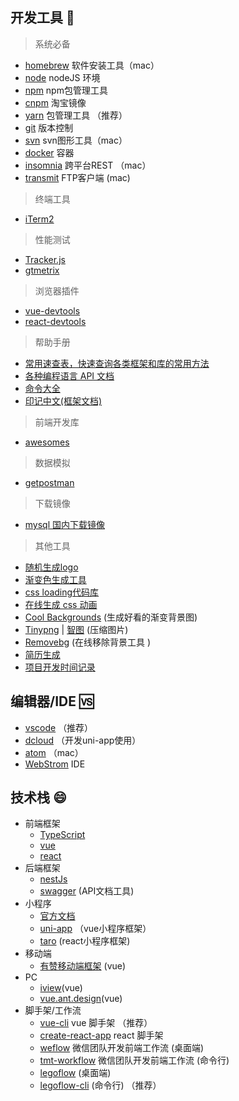 
## 开发工具 🔧

> 系统必备
- [homebrew](https://brew.sh/)  软件安装工具（mac）
- [node](https://nodejs.org/zh-cn/) nodeJS 环境
- [npm](https://nodejs.org/zh-cn/)  npm包管理工具
- [cnpm](https://npm.taobao.org/) 淘宝镜像
- [yarn](https://yarn.bootcss.com/) 包管理工具 （推荐）
- [git](https://git-scm.com/) 版本控制
- [svn](https://www.smartsvn.com/)  svn图形工具（mac）
- [docker](https://www.docker.com/) 容器
- [insomnia](https://insomnia.rest/download/#mac)  跨平台REST （mac）
- [transmit](https://transmit.en.softonic.com/mac?ex=CAT-801.2)  FTP客户端 (mac)
> 终端工具
- [iTerm2](https://www.iterm2.com/) 
> 性能测试
- [Tracker.js](https://ucren.com/tracker/docs/#quickstart)
- [gtmetrix](https://gtmetrix.com/ )
> 浏览器插件
- [vue-devtools](https://github.com/vuejs/vue-devtools)  
- [react-devtools](https://github.com/facebook/react-devtools/)
> 帮助手册
- [常用速查表，快速查询各类框架和库的常用方法](https://devhints.io/)
- [各种编程语言 API 文档](https://devdocs.io/)
- [命令大全](https://www.rdtoc.com/)
- [印记中文(框架文档)](https://docschina.org/)
> 前端开发库
- [awesomes](https://www.awesomes.cn/)  
> 数据模拟
- [getpostman](https://www.getpostman.com/)  
> 下载镜像
- [mysql 国内下载镜像](http://mirrors.sohu.com/mysql/) 
> 其他工具
- [随机生成logo](http://emblemmatic.org/markmaker/#/) 
- [渐变色生成工具](https://www.grabient.com/)
- [css loading代码库](https://epic-spinners.epicmax.co/#/)
- [在线生成 css 动画](http://animista.net) 
- [Cool Backgrounds](https://coolbackgrounds.io/) (生成好看的渐变背景图)
- [Tinypng](https://tinypng.com/) | [智图](http://zhitu.isux.us/) (压缩图片)
- [Removebg](https://www.remove.bg/) (在线移除背景工具 )
- [简历生成](https://enhancv.com/) 
- [项目开发时间记录](https://wakatime.com/)

## 编辑器/IDE 🆚

- [vscode](https://code.visualstudio.com/) （推荐）  
- [dcloud](https://www.dcloud.io/)  （开发uni-app使用）
- [atom](https://atom.io/) （mac）
- [WebStrom](https://www.jetbrains.com/webstorm/)  IDE

## 技术栈 😄

- 前端框架
  - [TypeScript](https://www.tslang.cn/)
  - [vue](https://vuefe.cn/) 
  - [react](https://react.docschina.org/)
- 后端框架
  - [nestJs](https://exlley.gitbooks.io/nest-js/content/)
  - [swagger](https://swagger.io/) (API文档工具)
- 小程序
  - [官方文档](https://developers.weixin.qq.com/miniprogram/dev/framework/) 
  - [uni-app](https://uniapp.dcloud.io/) （vue小程序框架）
  - [taro](https://taro.aotu.io/) (react小程序框架)
- 移动端
  - [有赞移动端框架](https://youzan.github.io/vant/#/zh-CN/style)  (vue)
- PC
  - [iview](https://www.iviewui.com/)(vue) 
  - [vue.ant.design](https://vue.ant.design/docs/vue/introduce-cn/)(vue) 
- 脚手架/工作流 
  - [vue-cli](https://cli.vuejs.org/) vue 脚手架 （推荐）
  - [create-react-app](https://github.com/facebook/create-react-app) react 脚手架
  - [weflow](https://weflow.io/) 微信团队开发前端工作流 (桌面端)
  - [tmt-workflow](https://github.com/Tencent/tmt-workflow) 微信团队开发前端工作流 (命令行)
  - [legoflow](https://legoflow.com)   (桌面端)
  - [legoflow-cli](https://github.com/legoflow/legoflow-cli)   (命令行) （推荐）
  


